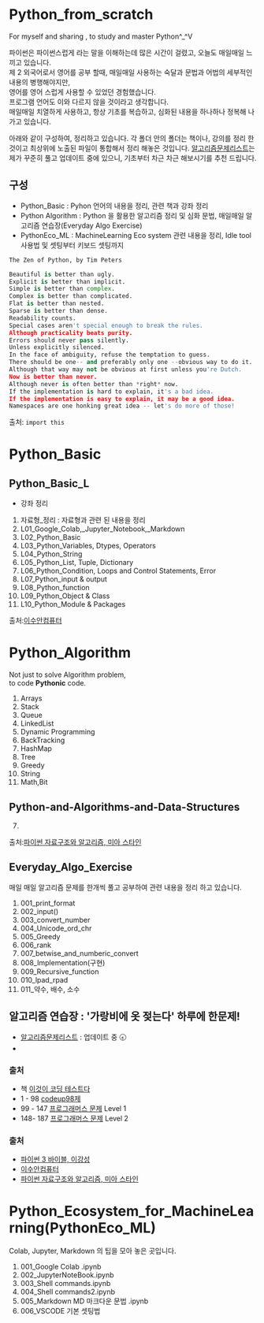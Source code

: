 # Python_from_scratch
For myself and sharing , to study and master Python^_^V


파이썬은 파이썬스럽게 라는 말을 이해하는데 많은 시간이 걸렸고, 오늘도 매일매일 느끼고 있습니다. <br>
제 2 외국어로서 영어를 공부 할때, 매일매일 사용하는 숙달과 문법과 어법의 세부적인 내용의 병행해야지만, <br>
영어를 영어 스럽게 사용할 수 있었던 경험했습니다. <br>
프로그램 언어도 이와 다르지 않을 것이라고 생각합니다. <br> 
매일매일 치열하게 사용하고, 항상 기초를 복습하고, 심화된 내용을 하나하나 정복해 나가고 있습니다. 

아래와 같이 구성하여, 정리하고 있습니다. 
각 폴더 안의 폴더는 책이나, 강의를 정리 한것이고 최상위에 노출된 파일이 통합해서 정리 해놓은 것입니다. 
[알고리즘문제리스트](https://docs.google.com/spreadsheets/d/1UB9dwL_Q6bCnn__ZsM_aufcvay4HXQ4oZSVXTof78oo/edit?usp=sharing)는 제가 꾸준히 풀고 업데이트 중에 있으니, 기초부터 차근 차근 해보시기를 추천 드립니다. 

## 구성
  - Python_Basic : Pyhon 언어의 내용을 정리, 관련 책과 강좌 정리
  - Python Algorithm : Python 을 활용한 알고리즘 정리 및 심화 문법, 매일매일 알고리즘 연습장(Everyday Algo Exercise)
  - PythonEco_ML : MachineLearning Eco system 관련 내용을 정리, Idle tool 사용법 및 셋팅부터 키보드 셋팅까지
  
```python
The Zen of Python, by Tim Peters

Beautiful is better than ugly.
Explicit is better than implicit.
Simple is better than complex.
Complex is better than complicated.
Flat is better than nested.
Sparse is better than dense.
Readability counts.
Special cases aren't special enough to break the rules.
Although practicality beats purity.
Errors should never pass silently.
Unless explicitly silenced.
In the face of ambiguity, refuse the temptation to guess.
There should be one-- and preferably only one --obvious way to do it.
Although that way may not be obvious at first unless you're Dutch.
Now is better than never.
Although never is often better than *right* now.
If the implementation is hard to explain, it's a bad idea.
If the implementation is easy to explain, it may be a good idea.
Namespaces are one honking great idea -- let's do more of those!
```
출처: `import this`


# Python_Basic

## Python_Basic_L
* 강좌 정리 
1. 자료형_정리 : 자료형과 관련 된 내용을 정리
1. L01_Google_Colab,\_Jupyter_Notebook,\_Markdown
2. L02_Python_Basic
3. L03_Python_Variables, Dtypes, Operators
4. L04_Python_String
5. L05_Python_List, Tuple, Dictionary
6. L06_Python_Condition, Loops and Control Statements, Error
7. L07_Python_input & output
8. L08_Python_function
9. L09_Python_Object & Class
10. L10_Python_Module & Packages

출처:[이수안컴퓨터](https://www.youtube.com/playlist?list=PL7ZVZgsnLwEEdhCYInwxRpj1Rc4EGmCUc)

# Python_Algorithm

Not just to solve Algorithm problem,<br>
to code **Pythonic** code.


1. Arrays
2. Stack
3. Queue
4. LinkedList
5. Dynamic Programming
6. BackTracking
7. HashMap
8. Tree
9. Greedy
10. String
11. Math,Bit


## Python-and-Algorithms-and-Data-Structures



7. 

출처:[파이썬 자료구조와 알고리즘, 미아 스타인](https://github.com/AstinCHOI/Python-and-Algorithms-and-Data-Structures)


## Everyday_Algo_Exercise
매일 매일 알고리즘 문제를 한개씩 풀고 공부하여 관련 내용을 정리 하고 있습니다. 

1. 001_print_format
2. 002_input()
3. 003_convert_number
4. 004_Unicode_ord_chr
5. 005_Greedy
6. 006_rank
7. 007_betwise_and_numberic_convert
8. 008_Implementation(구현)
9. 009_Recursive_function
10. 010_lpad_rpad
11. 011_약수, 배수, 소수


## 알고리즘 연습장 : '가랑비에 옷 젖는다' 하루에 한문제!

- [알고리즘문제리스트](https://docs.google.com/spreadsheets/d/1UB9dwL_Q6bCnn__ZsM_aufcvay4HXQ4oZSVXTof78oo/edit?usp=sharing) : 업데이트 중  🕣
- 
### 출처 
* 책 [이것이 코딩 테스트다](https://book.naver.com/bookdb/book_detail.nhn?bid=16439154)
* 1  -  98 [codeup98제](https://codeup.kr/problemset.php?page=21)
* 99 - 147 [프로그래머스 문제](https://programmers.co.kr/learn/challenges) Level 1
* 148- 187 [프로그래머스 문제](https://programmers.co.kr/learn/challenges) Level 2



### 출처
* [파이썬 3 바이블, 이강성](http://book.interpark.com/product/BookDisplay.do?_method=detail&sc.prdNo=213143577&gclid=Cj0KCQjw5uWGBhCTARIsAL70sLLmqW-p1uMvmIx_3Xt9itNXFgdbn2qxLMQXxnmrbpXpDVRWKcRZBK4aAvy4EALw_wcB)
* [이수안컴퓨터](https://www.youtube.com/playlist?list=PL7ZVZgsnLwEEdhCYInwxRpj1Rc4EGmCUc)
* [파이썬 자료구조와 알고리즘, 미아 스타인](https://github.com/AstinCHOI/Python-and-Algorithms-and-Data-Structures)



# Python_Ecosystem_for_MachineLearning(PythonEco_ML)
Colab, Jupyter, Markdown 의 팁을 모아 놓은 곳입니다. 

1. 001_Google Colab .ipynb
2. 002_JupyterNoteBook.ipynb
3. 003_Shell commands.ipynb
4. 004_Shell commands2.ipynb
5. 005_Markdown MD 마크다운 문법 .ipynb
6. 006_VSCODE 기본 셋팅법


